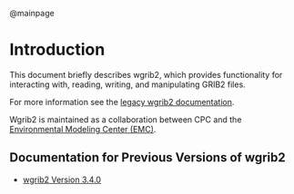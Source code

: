 @mainpage

# Introduction

This document briefly describes wgrib2, which provides functionality
for interacting with, reading, writing, and manipulating GRIB2 files.

For more information see the [legacy wgrib2
documentation](https://www.cpc.ncep.noaa.gov/products/wesley/wgrib2/).

Wgrib2 is maintained as a collaboration between CPC and the
[Environmental Modeling Center
(EMC)](https://www.emc.ncep.noaa.gov/emc.php).

## Documentation for Previous Versions of wgrib2

* [wgrib2 Version 3.4.0](ver-3.4.0/index.html)


